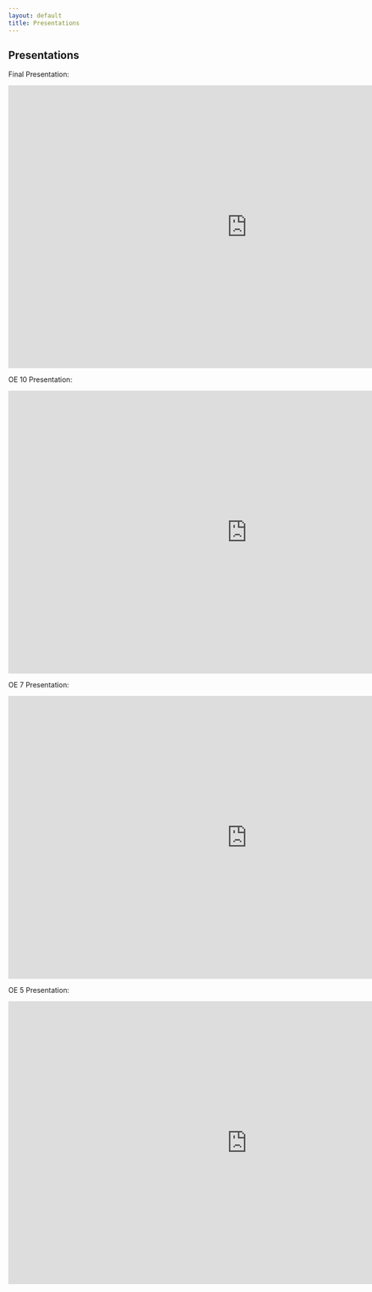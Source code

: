 ```yaml
---
layout: default
title: Presentations
---
```


## Presentations

Final Presentation:
<iframe src="https://docs.google.com/presentation/d/e/2PACX-1vQMyF7ZHqa_XsahKPT9NCZ3oSUvsv30cLkZgSc3qqALacLUR7U9TZYzbJjccoEgCAA5qwcP-iaqTB5V/embed?start=false&loop=false&delayms=3000" frameborder="0" width="960" height="569" allowfullscreen="true" mozallowfullscreen="true" webkitallowfullscreen="true"></iframe>

OE 10 Presentation:
<iframe src="https://docs.google.com/presentation/d/e/2PACX-1vQSLi-9u1Ki0mSyS4T8AOjfZfF2EfKrw6D0jpkBNLh3oXcIX1PdH8jC2awDR6oDg8foFVRApZTYGfWH/embed?start=false&loop=false&delayms=3000" frameborder="0" width="960" height="569" allowfullscreen="true" mozallowfullscreen="true" webkitallowfullscreen="true"></iframe>

OE 7 Presentation:
<iframe src="https://docs.google.com/presentation/d/1IlPU4t5zQo4Xn78UTLbIQ-NBfFJztVnbIudLrnTvFjk/pub?start=false&loop=false&delayms=3000" frameborder="0" width="960" height="569" allowfullscreen="true" mozallowfullscreen="true" webkitallowfullscreen="true"></iframe>

OE 5 Presentation:
<iframe src="https://docs.google.com/presentation/d/1-OTkqFX9G8Tbnz2xF3-PXJCRzstvA0-gZ-ptYQJAY_g/embed?start=false&loop=false&delayms=3000" frameborder="0" width="960" height="569" allowfullscreen="true" mozallowfullscreen="true" webkitallowfullscreen="true"></iframe>
